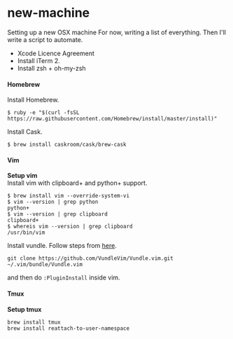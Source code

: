 # new-machine
Setting up a new OSX machine
For now, writing a list of everything. Then I'll write a script to automate.

- Xcode Licence Agreement
- Install iTerm 2.
- Install zsh + oh-my-zsh

#### Homebrew
  
Install Homebrew.
```
$ ruby -e "$(curl -fsSL https://raw.githubusercontent.com/Homebrew/install/master/install)"
```
Install Cask.
```
$ brew install caskroom/cask/brew-cask
```

#### Vim

**Setup vim**      
Install vim with clipboard+ and python+ support.
```
$ brew install vim --override-system-vi
$ vim --version | grep python 
python+
$ vim --version | grep clipboard
clipboard+
$ whereis vim --version | grep clipboard
/usr/bin/vim
```
Install vundle.
Follow steps from [here](https://github.com/VundleVim/Vundle.vim).
```
git clone https://github.com/VundleVim/Vundle.vim.git ~/.vim/bundle/Vundle.vim
```
and then do `:PluginInstall` inside vim.

#### Tmux
**Setup tmux**    
```
brew install tmux
brew install reattach-to-user-namespace
```


